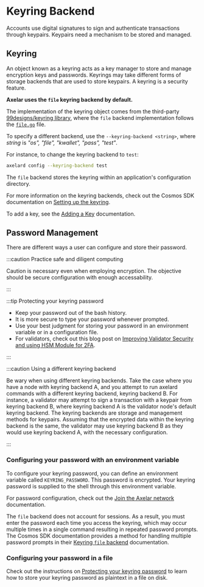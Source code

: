 # Keyring Backend

Accounts use digital signatures to sign and authenticate transactions through keypairs. 
Keypairs need a mechanism to be stored and managed. 

## Keyring

An object known as a keyring acts as a key manager to store and manage encryption keys and 
passwords. Keyrings may take different forms of storage backends that are used to store keypairs. 
A keyring is a security feature.

**Axelar uses the `file` keyring backend by default.** 

The implementation of the keyring object comes from the third-party 
[99designs/keyring library](https://github.com/99designs/keyring), 
where the `file` backend implementation follows the 
[`file.go`](https://github.com/99designs/keyring/blob/master/file.go) file.

To specify a different backend, use the `--keyring-backend <string>`, where *string* 
is *"os", "file", "kwallet", "pass", "test"*.

For instance, to change the keyring backend to `test`: 

```bash
axelard config --keyring-backend test
```

The `file` backend stores the keyring within an application's configuration directory.

For more information on the keyring backends, check out the Cosmos SDK documentation on 
[Setting up the keyring](https://docs.cosmos.network/v0.42/run-node/keyring.html). 

To add a key, see the [Adding a Key](add-key.md) documentation.

## Password Management

There are different ways a user can configure and store their password.

:::caution Practice safe and diligent computing

Caution is necessary even when employing encryption.
The objective should be secure configuration with enough accessability.

:::

:::tip Protecting your keyring password

* Keep your password out of the bash history.
* It is more secure to type your password whenever prompted.
* Use your best judgment for storing your password in an environment variable or in a configuration 
  file.
* For validators, check out this blog post on 
[Improving Validator Security and using HSM Module for 2FA](https://medium.com/chainode-tech/improving-validator-security-and-using-hsm-module-for-2fa-aa8b451bd84f).

:::

:::caution Using a different keyring backend

Be wary when using different keyring backends. Take the case where you have a node with keyring 
backend A, and you attempt to run axelard commands with a different keyring backend, keyring backend 
B. For instance, a validator may attempt to sign a transaction with a keypair from keyring backend B, 
where keyring backend A is the validator node's default keyring backend. The keyring backends are storage 
and management methods for keypairs. Assuming that the encrypted data within the keyring backend is the 
same, the validator may use keyring backend B as they would use keyring backend A, with the necessary 
configuration.

:::

### Configuring your password with an environment variable

To configure your keyring password, you can define an environment variable called 
`KEYRING_PASSWORD`. This password is encrypted. Your keyring password is supplied to the shell 
through this environment variable.

For password configuration, check out the [Join the Axelar network](join.md#join-the-axelar-network) 
documentation.

The `file` backend does not account for sessions. As a result, you must enter the password each 
time you access the keyring, which may occur multiple times in a single command resulting in repeated 
password prompts. The Cosmos SDK documentation provides a method for handling multiple password prompts in 
their [Keyring `file` backend](https://docs.cosmos.network/master/run-node/keyring.html#the-file-backend) 
documentation.

### Configuring your password in a file

Check out the instructions on 
[Protecting your keyring password](../validator/setup/manual.md#set-environment-variables) 
to learn how to store your keyring password as plaintext in a file on disk.
